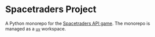 # Spacetraders Project

A Python monorepo for the [Spacetraders API game](https://docs.spacetraders.io). The monorepo is managed as a [`uv`](https://docs.astral.sh/uv) workspace.
